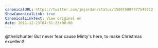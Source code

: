 ```yaml
---
canonicalURL: https://twitter.com/jmjordan/status/150076007477542912
ShowCanonicalLink: true
CanonicalLinkText: View original on
date: 2011-12-23T04:51:23+00:00
---
```

@thelizhunter But never fear cause Minty's here, to make Christmas excellent!